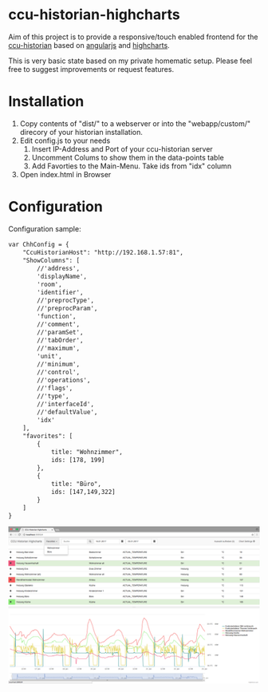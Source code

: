 # ccu-historian-highcharts

Aim of this project is to provide a responsive/touch enabled frontend for the [ccu-historian](https://github.com/mdzio/ccu-historian) based on [angularjs](https://angularjs.org/) and [highcharts](https://github.com/highcharts/highcharts).

This is very basic state based on my private homematic setup. Please feel free to suggest improvements or request features.

# Installation

1. Copy contents of "dist/" to a webserver or into the "webapp/custom/" direcory of your historian installation.
2. Edit config.js to your needs
	1. Insert IP-Address and Port of your ccu-historian server 
	2. Uncomment Colums to show them in the data-points table
	3. Add Favorties to the Main-Menu. Take ids from "idx" column
3. Open index.html in Browser 

# Configuration

Configuration sample:

```
var ChhConfig = {
    "CcuHistorianHost": "http://192.168.1.57:81",
    "ShowColumns": [
        //'address',
        'displayName',
        'room',
        'identifier',
        //'preprocType',
        //'preprocParam',
        'function',
        //'comment',
        //'paramSet',
        //'tabOrder',
        //'maximum',
        'unit',
        //'minimum',
        //'control',
        //'operations',
        //'flags',
        //'type',
        //'interfaceId',
        //'defaultValue',
        'idx'
    ],
    "favorites": [
        {
            title: "Wohnzimmer",
            ids: [178, 199]
        },
        {
            title: "Büro",
            ids: [147,149,322]
        }
    ]
}

``` 

![](./ccu-historian-highcharts.png?raw=true)